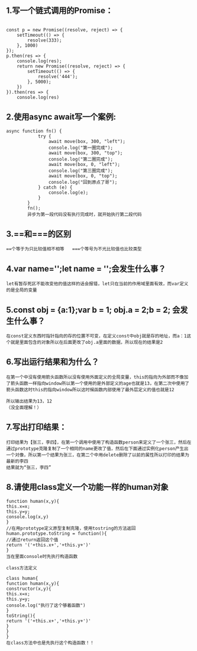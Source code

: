 ## 1.写一个链式调用的Promise：

```

const p = new Promise((resolve, reject) => {
    setTimeout(() => {
        resolve(333);
    }, 1000)
});
p.then(res => {
    console.log(res);
    return new Promise((resolve, reject) => {
        setTimeout(() => {
            resolve('444');
        }, 5000);
    })
}).then(res => {
    console.log(res)

```

## 2.使用async await写一个案例:

```
async function fn() {
            try {
                await move(box, 300, "left");
                console.log("第一圈完成");
                await move(box, 300, "top");
                console.log("第二圈完成");
                await move(box, 0, "left");
                console.log("第三圈完成");
                await move(box, 0, "top");
                console.log("回到原点了哥");
            } catch (e) {
                console.log(e);
            }
        }
        fn();
        异步为第一段代码没有执行完成时，就开始执行第二段代码
```

## 3.==和===的区别

```
==个等于为只比较值相不相等   ===个等号为不光比较值也比较类型
```

## 4.var name='';let name = '';会发生什么事？

```
let有暂存死区不能改变他的值这样的话会报错，let只在当前的作用域里面有效，而var定义的是全局的变量
```

## 5.const obj = {a:1};var b = 1; obj.a = 2;b = 2; 会发生什么事？

```
在const定义东西时指针指向的存的位置不可变，在定义const中obj就是存的地址，而a：1这个就是里面包含的对象所以在后面更改了obj.a里面的数据，所以现在的结果是2
```

## 6.写出运行结果和为什么？

```
在第一个中没有使用箭头函数所以没有使用外面定义的全局变量，this的指向为外部而不像加了箭头函数一样指向window所以第一个使用的是外部定义的age也就是13，在第二次中使用了箭头函数这时this的指向window所以这时候函数内部使用了最外层定义的值也就是12

所以输出结果为13，12
（没全面理解！）
```

## 7.写出打印结果：

```
打印结果为【张三，李四】，在第一个调用中使用了构造函数person来定义了一个张三，然后在通过prototype克隆复制了一个相同的name更改了值，然后在下面通过实例化person产生出一个对像，所以第一个结果为张三，在第二个中用delete删除了以前的属性所以打印的结果为最新的李四
结果就为“张三，李四”
```

## 8.请使用class定义一个功能一样的human对象

```
function human(x,y){
this.x=x;
this.y=y;
console.log(x,y)
}
//在用prototype定义原型复制克隆，使用tostring的方法返回
human.prototype.toString = function(){
//通过return返回这个值
return '('+this.x+','+this.y+')'
}
当在里面console时先执行构造函数

class方法定义

class human{
function human(x,y){
constructor(x,y){
this.x=x;
this.y=y;
console.log("执行了这个够着函数")
}
toString(){
return '('+this.x+','+this.y+')'
}
}
}
在class方法中也是先执行这个构造函数！！
```

